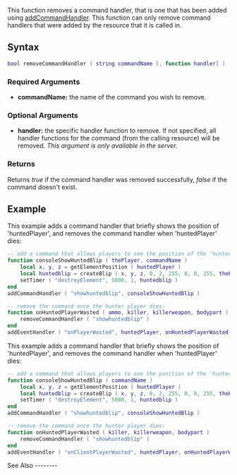 This function removes a command handler, that is one that has been added using [addCommandHandler](/docs/addcommandhandler.md "wikilink"). This function can only remove command handlers that were added by the resource that it is called in.

Syntax
------

``` lua
bool removeCommandHandler ( string commandName [, function handler] )              
```

### Required Arguments

-   **commandName:** the name of the command you wish to remove.

### Optional Arguments

-   **handler:** the specific handler function to remove. If not specified, all handler functions for the command (from the calling resource) will be removed. *This argument is only available in the server.*

### Returns

Returns *true* if the command handler was removed successfully, *false* if the command doesn't exist.

Example
-------

<section name="Server" class="server" show="true">
This example adds a command handler that briefly shows the position of 'huntedPlayer', and removes the command handler when 'huntedPlayer' dies:

``` lua
-- add a command that allows players to see the position of the 'huntedPlayer' for 5 seconds:
function consoleShowHuntedBlip ( thePlayer, commandName )
    local x, y, z = getElementPosition ( huntedPlayer )
    local huntedblip = createBlip ( x, y, z, 0, 2, 255, 0, 0, 255, thePlayer )
    setTimer ( "destroyElement", 5000, 1, huntedblip )
end
addCommandHandler ( "showhuntedblip", consoleShowHuntedBlip )

-- remove the command once the hunter player dies:
function onHuntedPlayerWasted ( ammo, killer, killerweapon, bodypart )
    removeCommandHandler ( "showhuntedblip" )
end
addEventHandler ( "onPlayerWasted", huntedPlayer, onHuntedPlayerWasted )
```

</section>
<section name="Client" class="client" show="true">
This example adds a command handler that briefly shows the position of 'huntedPlayer', and removes the command handler when 'huntedPlayer' dies:

``` lua
-- add a command that allows players to see the position of the 'huntedPlayer' for 5 seconds:
function consoleShowHuntedBlip ( commandName )
    local x, y, z = getElementPosition ( huntedPlayer )
    local huntedblip = createBlip ( x, y, z, 0, 2, 255, 0, 0, 255, thePlayer )
    setTimer ( "destroyElement", 5000, 1, huntedblip )
end
addCommandHandler ( "showhuntedblip", consoleShowHuntedBlip )

-- remove the command once the hunter player dies:
function onHuntedPlayerWasted ( killer, killerweapon, bodypart )
    removeCommandHandler ( "showhuntedblip" )
end
addEventHandler ( "onClientPlayerWasted", huntedPlayer, onHuntedPlayerWasted )
```

</section>
See Also
--------
